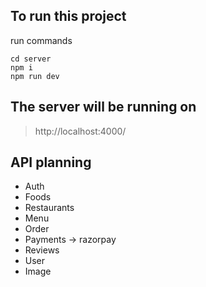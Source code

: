 ## To run this project
run commands
```
cd server
npm i
npm run dev
```

## The server will be running on
> http://localhost:4000/


## API planning

- Auth
- Foods
- Restaurants
- Menu
- Order
- Payments -> razorpay
- Reviews
- User
- Image
